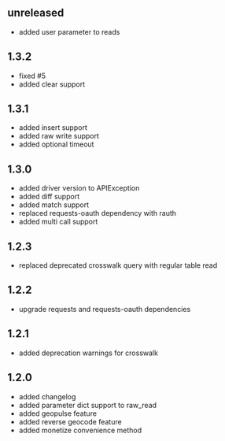 ## unreleased
 * added user parameter to reads

## 1.3.2

 * fixed #5
 * added clear support

## 1.3.1

 * added insert support
 * added raw write support
 * added optional timeout

## 1.3.0

 * added driver version to APIException
 * added diff support
 * added match support
 * replaced requests-oauth dependency with rauth
 * added multi call support

## 1.2.3

 * replaced deprecated crosswalk query with regular table read

## 1.2.2

 * upgrade requests and requests-oauth dependencies

## 1.2.1

 * added deprecation warnings for crosswalk

## 1.2.0

 * added changelog
 * added parameter dict support to raw_read
 * added geopulse feature
 * added reverse geocode feature
 * added monetize convenience method
